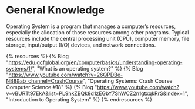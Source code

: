 # General Knowledge

Operating System is a program that manages a computer’s resources, especially the allocation of those resources among other programs. Typical resources include the central processing unit (CPU), computer memory, file storage, input/output (I/O) devices, and network connections.

{% resources %}
  {% Blog "https://edu.gcfglobal.org/en/computerbasics/understanding-operating-systems/1/", "What is an operating system?" %}
  {% Blog "https://www.youtube.com/watch?v=26QPDBe-NB8&ab_channel=CrashCourse", "Operating Systems: Crash Course Computer Science #18" %}
  {% Blog "https://www.youtube.com/watch?v=vBURTt97EkA&list=PL9hkZBQk8d1zEGbY7ShWCZ2n1gtxqkRrS&index=1", "Introduction to Operating System" %}
{% endresources %}